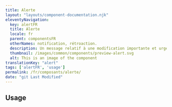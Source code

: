 ```yaml
---
title: Alerte
layout: "layouts/component-documentation.njk"
eleventyNavigation:
  key: alertFR
  title: Alerte
  locale: fr
  parent: componentsFR
  otherNames: notification, rétroaction.
  description: Un message relatif à une modification importante et urgente.
  thumbnail: /images/common/components/preview-alert.svg
  alt: This is an image of the component
translationKey: "alert"
tags: ['alertFR', 'usage']
permalink: /fr/composants/alerte/
date: "git Last Modified"
---
```


## Usage